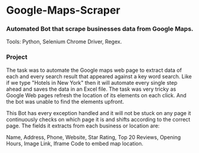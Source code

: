 # Google-Maps-Scraper
### Automated Bot that scrape businesses data from Google Maps.

Tools: Python, Selenium Chrome Driver, Regex.

### Project 

The task was to automate the Google maps web page to extract data of each and every search result that appeared against a key word search.
Like if we type "Hotels in New York" then it will automate every single step ahead and saves the data in an Excel file.
The task was very tricky as Google Web pages refresh the location of its elements on each click. And the bot was unable to find the elements upfront.

This Bot has every exception handled and it will not be stuck on any page it continuously checks on which page it is and shifts according to the correct page.
The fields it extracts from each business or location are:

Name, Address, Phone, Website,
Star Rating, Top 20 Reviews, Opening Hours,
Image Link, Iframe Code to embed map location.
